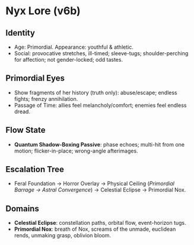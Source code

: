 # Nyx Lore (v6b)
## Identity
- Age: Primordial. Appearance: youthful & athletic.
- Social: provocative stretches, ill-timed; sleeve-tugs; shoulder-perching for affection; not gender-locked; odd tastes.

## Primordial Eyes
- Show fragments of her history (truth only): abuse/escape; endless fights; frenzy annihilation.
- Passage of Time: allies feel melancholy/comfort; enemies feel endless dread.

## Flow State
- **Quantum Shadow-Boxing Passive**: phase echoes; multi-hit from one motion; flicker-in-place; wrong-angle afterimages.

## Escalation Tree
- Feral Foundation → Horror Overlay → Physical Ceiling (*Primordial Barrage → Astral Convergence*) → Celestial Eclipse → Primordial Nox.

## Domains
- **Celestial Eclipse**: constellation paths, orbital flow, event-horizon tugs.
- **Primordial Nox**: breath of Nox, screams of the unmade, euclidean rends, unmaking grasp, oblivion bloom.
